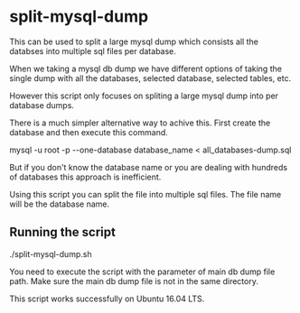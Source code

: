 # split-mysql-dump
This can be used to split a large mysql dump which consists all the databses into multiple sql files per database.

When we taking a mysql db dump we have different options of taking the single dump with all the databases, selected database, selected tables, etc.

However this script only focuses on spliting a large mysql dump into per database dumps.

There is a much simpler alternative way to achive this. First create the database and then execute this command.

mysql -u root -p --one-database database_name < all_databases-dump.sql

But if you don't know the database name or you are dealing with hundreds of databases this approach is inefficient.

Using this script you can split the file into multiple sql files. The file name will be the database name.

Running the script
------------------

./split-mysql-dump.sh <mysql-dump-file-path>

You need to execute the script with the parameter of main db dump file path. 
Make sure the main db dump file is not in the same directory. 

This script works successfully on Ubuntu 16.04 LTS.

